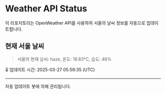 
# Weather API Status

이 리포지토리는 OpenWeather API를 사용하여 서울의 날씨 정보를 자동으로 업데이트합니다.

## 현재 서울 날씨
> 서울의 현재 날씨: haze, 온도: 18.83°C, 습도: 46%

⏳ 업데이트 시간: 2025-03-27 05:59:35 (UTC)

---
자동 업데이트 봇에 의해 관리됩니다.
